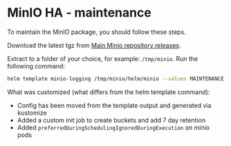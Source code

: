 # MinIO HA - maintenance

To maintain the MinIO package, you should follow these steps.

Download the latest tgz from [Main Minio repository releases][github-releases].

Extract to a folder of your choice, for example: `/tmp/minio`.
Run the following command:

```bash
helm template minio-logging /tmp/minio/helm/minio --values MAINTENANCE.values.yaml -n logging > minio-built.yaml
```

What was customized (what differs from the helm template command):

- Config has been moved from the template output and generated via kustomize
- Added a custom init job to create buckets and add 7 day retention
- Added `preferredDuringSchedulingIgnoredDuringExecution` on minio pods

[github-releases]: https://github.com/minio/minio/releases
